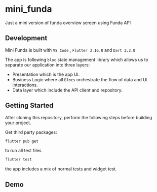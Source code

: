 # mini_funda

Just a mini version of funda overview screen using Funda API

## Development
Mini Funda is built with `VS Code` , `Flutter 3.16.0` and `Dart 3.2.0`

The app is following `bloc` state management library which allows us to separate our application into three layers:

* Presentation which is the app UI.
* Business Logic where all `Blocs` orchestrate the flow of data and UI interactions.
* Data layer which include the API client and repository.



## Getting Started

After cloning this repository, perform the following steps before building your project.

Get third party packages:

```sh
flutter pub get
```

to run all test files
```sh
flutter test
```
the app includes a mix of normal tests and widget test.

## Demo
